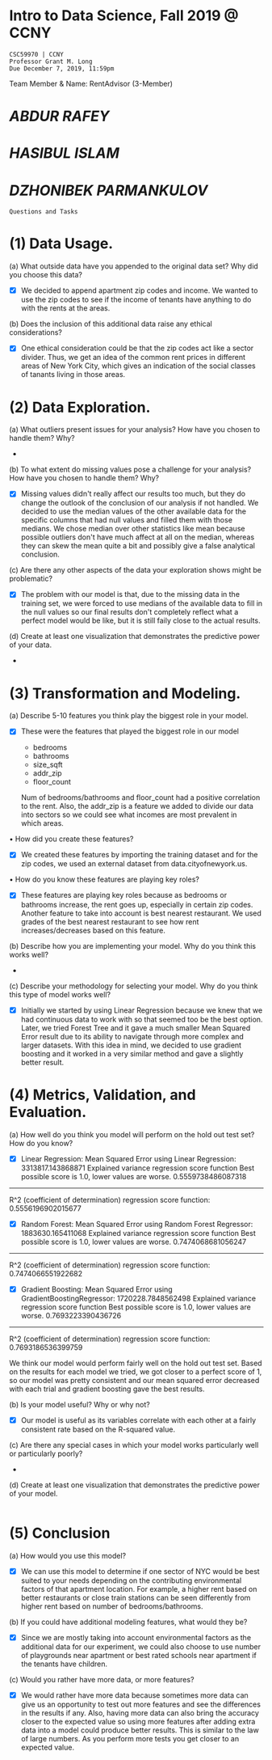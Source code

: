 # Intro to Data Science, Fall 2019 @ CCNY
    CSC59970 | CCNY
    Professor Grant M. Long
    Due December 7, 2019, 11:59pm

Team Member & Name: RentAdvisor (3-Member)
# *ABDUR RAFEY*
# *HASIBUL ISLAM*
# *DZHONIBEK PARMANKULOV*

    Questions and Tasks
# (1) Data Usage.
(a) What outside data have you appended to the original data set? Why did you choose this data? 

- [X] We decided to append apartment zip codes and income. We wanted to use the zip codes to see if the income of tenants have anything to do with the rents at the areas. 

(b) Does the inclusion of this additional data raise any ethical considerations? 

- [X] One ethical consideration could be that the zip codes act like a sector divider. Thus, we get an idea of the common rent prices in different areas of New York City, which gives an indication of the social classes of tanants living in those areas.

# (2) Data Exploration. 
(a) What outliers present issues for your analysis? How have you chosen to handle them? Why?

- 

(b) To what extent do missing values pose a challenge for your analysis? How have you chosen to handle them? Why?

- [X] Missing values didn't really affect our results too much, but they do change the outlook of the conclusion of our analysis if not handled. We decided to use the median values of the other available data for the specific columns that had null values and filled them with those medians. We chose median over other statistics like mean because possible outliers don't have much affect at all on the median, whereas they can skew the mean quite a bit and possibly give a false analytical conclusion.    

(c) Are there any other aspects of the data your exploration shows might be problematic? 

- [X] The problem with our model is that, due to the missing data in the training set, we were forced to use medians of the available data to fill in the null values so our final results don't completely reflect what a perfect model would be like, but it is still faily close to the actual results. 

(d) Create at least one visualization that demonstrates the predictive power of your data. 

-

# (3) Transformation and Modeling.
 (a) Describe 5-10 features you think play the biggest role in your model. 

- [X] These were the features that played the biggest role in our model

    - bedrooms
    - bathrooms
    - size_sqft
    - addr_zip
    - floor_count
  
  Num of bedrooms/bathrooms and floor_count had a positive correlation to the rent. 
  Also, the addr_zip is a feature we added to divide our data into sectors so we could see what incomes are most prevalent in    
  which areas.   
  
• How did you create these features? 

- [X] We created these features by importing the training dataset and for the zip codes, we used an external dataset from data.cityofnewyork.us.

• How do you know these features are playing key roles? 

- [X] These features are playing key roles because as bedrooms or bathrooms increase, the rent goes up, especially in certain zip codes. Another feature to take into account is best nearest restaurant. We used grades of the best nearest restaurant to see how rent increases/decreases based on this feature. 

(b) Describe how you are implementing your model. Why do you think this works well? 

- 

(c) Describe your methodology for selecting your model. Why do you think this type of model works well? 

- [X] Initially we started by using Linear Regression because we knew that we had continuous data to work with so that seemed too be the best option. Later, we tried Forest Tree and it gave a much smaller Mean Squared Error result due to its ability to navigate through more complex and larger datasets. With this idea in mind, we decided to use gradient boosting and it worked in a very similar method and gave a slightly better result. 

# (4) Metrics, Validation, and Evaluation. 
(a) How well do you think you model will perform on the hold out test set? How do you know? 

- [X] Linear Regression:
  Mean Squared Error using Linear Regression: 3313817.143868871
  Explained variance regression score function
  Best possible score is 1.0, lower values are worse.
  0.5559738486087318
-------------------------------------------------------
  R^2 (coefficient of determination) regression score function:
  0.5556196902015677
    
- [X] Random Forest:
  Mean Squared Error using Random Forest Regressor: 1883630.165411068
  Explained variance regression score function
  Best possible score is 1.0, lower values are worse.
  0.7474068681056247
-------------------------------------------------------
  R^2 (coefficient of determination) regression score function:
  0.7474066551922682

- [X] Gradient Boosting:
  Mean Squared Error using GradientBoostingRegressor: 1720228.7848562498
  Explained variance regression score function
  Best possible score is 1.0, lower values are worse.
  0.7693223390436726
-------------------------------------------------------
  R^2 (coefficient of determination) regression score function:
  0.7693186536399759
  
We think our model would perform fairly well on the hold out test set. Based on the results for each model we tried, we got closer to a perfect score of 1, so our model was pretty consistent and our mean squared error decreased with each trial and gradient boosting gave the best results.   

(b) Is your model useful? Why or why not? 

- [X] Our model is useful as its variables correlate with each other at a fairly consistent rate based on the R-squared value.  

(c) Are there any special cases in which your model works particularly well or particularly poorly? 

- 


(d) Create at least one visualization that demonstrates the predictive power of your model. 

<img src='CSC-599.70-Course-Project/OLS.png' title='OLS' width='' alt='' />

# (5) Conclusion 
(a) How would you use this model? 

- [X] We can use this model to determine if one sector of NYC would be best suited to your needs depending on the contributing environmental factors of that apartment location. For example, a higher rent based on better restaurants or close train stations can be seen differently from higher rent based on number of bedrooms/bathrooms. 

(b) If you could have additional modeling features, what would they be? 

- [X] Since we are mostly taking into account environmental factors as the additional data for our experiment, we could also choose to use number of playgrounds near apartment or best rated schools near apartment if the tenants have children. 

(c) Would you rather have more data, or more features?

- [X] We would rather have more data because sometimes more data can give us an opportunity to test out more features and see the differences in the results if any. Also, having more data can also bring the accuracy closer to the expected value so using more features after adding extra data into a model could produce better results. This is similar to the law of large numbers. As you perform more tests you get closer to an expected value.  
